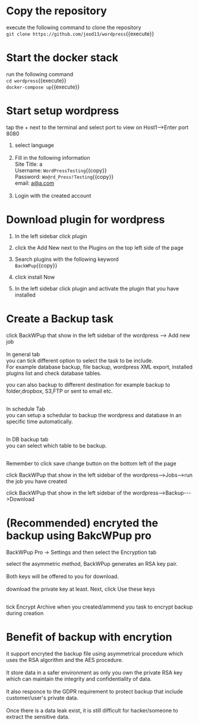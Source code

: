 # Copy the repository 
execute the following command to clone the repository<br />
`git clone https://github.com/jeod13/wordpress`{{execute}}

# Start the docker stack
run the following command<br />
`cd wordpress`{{execute}}<br />
`docker-compose up`{{execute}}

# Start setup wordpress
tap the + next to the terminal and select port to view on Host1-->Enter port 8080

1. select language<br /><br />
2. Fill in the following information<br />
Site Title: a<br />
Username: `WordPressTesting`{{copy}}<br />
Password: `Wo@rd_Press!Testing`{{copy}}<br />
email: a@a.com<br /><br />
3. Login with the created account
	
# Download plugin for wordpress
1. In the left sidebar click plugin
2. click the Add New next to the Plugins on the top left side of the page
3. Search plugins with the following keyword<br />
`BackWPup`{{copy}}<br />

4. click install Now<br />
5. In the left sidebar click plugin and activate the plugin that you have installed<br />

# Create a Backup task
click BackWPup that show in the left sidebar of the wordpress --> Add new job<br /><br />
In general tab <br />
you can tick different option to select the task to be include. <br />
For example database backup, file backup, wordpress XML export, installed plugins list and check database tables.<br />

you can also backup to different destination for example backup to folder,dropbox, S3,FTP or sent to email etc.<br /><br />


In schedule Tab<br />
you can setup a schedular to backup the wordpress and database in an specific time automatically.<br /><br />

In DB backup tab<br />
you can select which table to be backup.<br /><br />

Remember to click save change button on the bottom left of the page<br />

click BackWPup that show in the left sidebar of the wordpress-->Jobs-->run the job you have created<br />

click BackWPup that show in the left sidebar of the wordpress-->Backup--->Download<br />
 
# (Recommended) encryted the backup using BakcWPup pro
BackWPup Pro → Settings and then select the Encryption tab<br />

select the asymmetric method, BackWPup generates an RSA key pair. <br /><br />
Both keys will be offered to you for download. <br /><br />
download the private key at least. Next, click Use these keys<br /><br />

tick Encrypt Archive when you created/ammend you task to encrypt backup during creation<br />

# Benefit of backup with encrytion
it support encryted the backup file using asymmetrical procedure which uses the RSA algorithm and the AES procedure. <br /><br />
It store data in a safer environment as only you own the private RSA key which can maintain the integrity and confidentiality of data.<br /><br />
It also responce to the GDPR requirement to protect backup that include customer/user's private data. <br /><br />
Once there is a data leak exist, it is still difficult for hacker/someone to extract the sensitive data. <br /><br />
